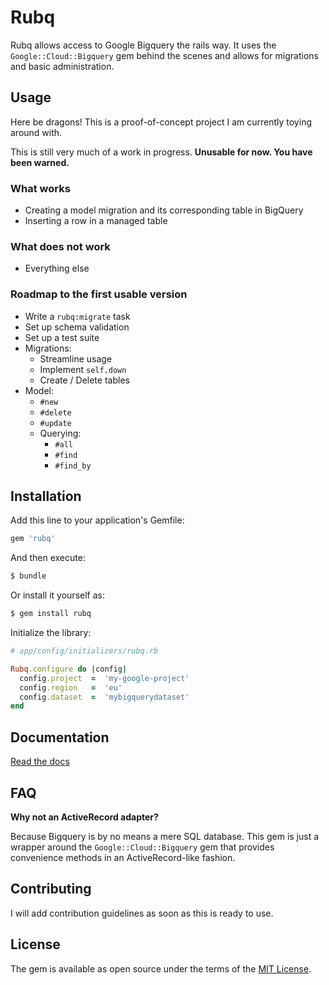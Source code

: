 # Rubq
Rubq allows access to Google Bigquery the rails way. It uses the `Google::Cloud::Bigquery` gem behind the scenes and allows for migrations and basic administration.

## Usage
Here be dragons! This is a proof-of-concept project I am currently toying around with.

This is still very much of a work in progress. **Unusable for now. You have been warned.**

### What works
* Creating a model migration and its corresponding table in BigQuery
* Inserting a row in a managed table

### What does not work
* Everything else

### Roadmap to the first usable version
* Write a `rubq:migrate` task
* Set up schema validation
* Set up a test suite
* Migrations:
  * Streamline usage
  * Implement `self.down`
  * Create / Delete tables
* Model:
  * `#new`
  * `#delete`
  * `#update`
  * Querying:
    * `#all`
    * `#find`
    * `#find_by`

## Installation
Add this line to your application's Gemfile:

```ruby
gem 'rubq'
```

And then execute:

```bash
$ bundle
```

Or install it yourself as:

```bash
$ gem install rubq
```

Initialize the library:

``` ruby
# app/config/initializers/rubq.rb

Rubq.configure do |config|
  config.project  =  'my-google-project'
  config.region   =  'eu'
  config.dataset  =  'mybigquerydataset'
end
```

## Documentation
[Read the docs](https://rubydoc.info/github/MoskitoHero/rubq/main)

## FAQ
**Why not an ActiveRecord adapter?**

Because Bigquery is by no means a mere SQL database. This gem is just a wrapper around the `Google::Cloud::Bigquery` gem that provides convenience methods in an ActiveRecord-like fashion.

## Contributing
I will add contribution guidelines as soon as this is ready to use.

## License
The gem is available as open source under the terms of the [MIT License](https://opensource.org/licenses/MIT).
